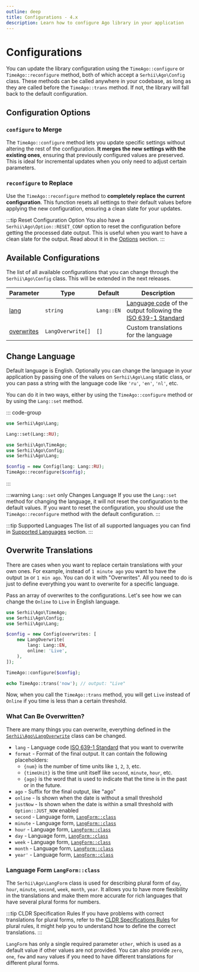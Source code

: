 ```yaml
---
outline: deep
title: Configurations - 4.x
description: Learn how to configure Ago library in your application
---
```


# Configurations
You can update the library configuration using the `TimeAgo::configure` or `TimeAgo::reconfigure` method, both of which accept a `Serhii\Ago\Config` class. These methods can be called anywhere in your codebase, as long as they are called before the `TimeAgo::trans` method. If not, the library will fall back to the default configuration.

## Configuration Options

### `configure` to Merge
The `TimeAgo::configure` method lets you update specific settings without altering the rest of the configuration. **It merges the new settings with the existing ones**, ensuring that previously configured values are preserved. This is ideal for incremental updates when you only need to adjust certain parameters.

### `reconfigure` to Replace
Use the `TimeAgo::reconfigure` method to **completely replace the current configuration**. This function resets all settings to their default values before applying the new configuration, ensuring a clean slate for your updates.

:::tip Reset Configuration Option
You also have a `Serhii\Ago\Option::RESET_CONF` option to reset the configuration before getting the processed date output. This is useful when you want to have a clean slate for the output. Read about it in the [Options](/4.x/options) section.
:::

## Available Configurations
The list of all available configurations that you can change through the `Serhii\Ago\Config` class. This will be extended in the next releases.

| Parameter | Type | Default | Description |
| --- | --- | --- | --- |
| [lang](#change-language) | `string` | `Lang::EN` | [Language code](/4.x/what-is-ago.html#supported-languages) of the output following the [ISO 639-1 Standard](https://en.wikipedia.org/wiki/List_of_ISO_639_language_codes) |
| [overwrites](#overwrite-translations) | `LangOverwrite[]` | `[]` | Custom translations for the language |

## Change Language
Default language is English. Optionally you can change the language in your application by passing one of the values on `Serhii\Ago\Lang` static class, or you can pass a string with the language code like `'ru'`, `'en'`, `'nl'`, etc.

You can do it in two ways, either by using the `TimeAgo::configure` method or by using the `Lang::set` method.

::: code-group
```php [Lang::set]
use Serhii\Ago\Lang;

Lang::set(Lang::RU);
```

```php [TimeAgo::configure]
use Serhii\Ago\TimeAgo;
use Serhii\Ago\Config;
use Serhii\Ago\Lang;

$config = new Config(lang: Lang::RU);
TimeAgo::reconfigure($config);
```
:::

:::warning `Lang::set` only Changes Language
If you use the `Lang::set` method for changing the language, it will not reset the configuration to the default values. If you want to reset the configuration, you should use the `TimeAgo::reconfigure` method with the default configuration.
:::

:::tip Supported Languages
The list of all supported languages you can find in [Supported Languages](/4.x/what-is-ago.html#supported-languages) section.
:::

## Overwrite Translations
There are cases when you want to replace certain translations with your own ones. For example, instead of `1 minute ago` you want to have the output `1m` or `1 min ago`. You can do it with "Overwrites". All you need to do is just to define everything you want to overwrite for a specific language.

Pass an array of overwrites to the configurations. Let's see how we can change the `Online` to `Live` in English language.

```php [TimeAgo::configure]
use Serhii\Ago\TimeAgo;
use Serhii\Ago\Config;
use Serhii\Ago\Lang;

$config = new Config(overwrites: [
    new LangOverwrite(
        lang: Lang::EN,
        online: 'Live',
    ),
]);

TimeAgo::configure($config);

echo TimeAgo::trans('now'); // output: "Live"
```

Now, when you call the `TimeAgo::trans` method, you will get `Live` instead of `Online` if you time is less than a certain threshold.

### What Can Be Overwritten?
There are many things you can overwrite, everything defined in the [`Serhii\Ago\LangOverwrite`](https://github.com/php-ago/ago/blob/master/src/LangOverwrite.php) class can be changed.

- `lang` - Language code [ISO 639-1 Standard](https://en.wikipedia.org/wiki/List_of_ISO_639_language_codes) that you want to overwrite
- `format` - Format of the final output. It can contain the following placeholders:
    - `{num}` is the number of time units like `1`, `2`, `3`, etc.
    - `{timeUnit}` is the time unit itself like `second`, `minute`, `hour`, etc.
    - `{ago}` is the word that is used to indicate that the time is in the past or in the future.
- `ago` - Suffix for the final output, like "ago"
- `online` - Is shown when the date is without a small threshold
- `justNow` - Is shown when the date is within a small threshold with `Option::JUST_NOW` enabled
- `second` - Language form, [`LangForm::class`](https://github.com/php-ago/ago/blob/master/src/LangForm.php)
- `minute` - Language form, [`LangForm::class`](https://github.com/php-ago/ago/blob/master/src/LangForm.php)
- `hour` - Language form, [`LangForm::class`](https://github.com/php-ago/ago/blob/master/src/LangForm.php)
- `day` - Language form, [`LangForm::class`](https://github.com/php-ago/ago/blob/master/src/LangForm.php)
- `week` - Language form, [`LangForm::class`](https://github.com/php-ago/ago/blob/master/src/LangForm.php)
- `month` - Language form, [`LangForm::class`](https://github.com/php-ago/ago/blob/master/src/LangForm.php)
- `year'` - Language form, [`LangForm::class`](https://github.com/php-ago/ago/blob/master/src/LangForm.php)

### Language Form `LangForm::class`
The `Serhii\Ago\LangForm` class is used for describing plural form of `day`, `hour`, `minute`, `second`, `week`, `month`, `year`. It allows you to have more flexibility in the translations and make them more accurate for rich languages that have several plural forms for numbers.

:::tip CLDR Specification Rules
If you have problems with correct translations for plural forms, refer to the [CLDR Specifications Rules](https://cldr.unicode.org/index/cldr-spec/plural-rules) for plural rules, it might help you to understand how to define the correct translations.
:::

`LangForm` has only a single required parameter `other`, which is used as a default value if other values are not provided. You can also provide `zero`, `one`, `few` and `many` values if you need to have different translations for different plural forms.